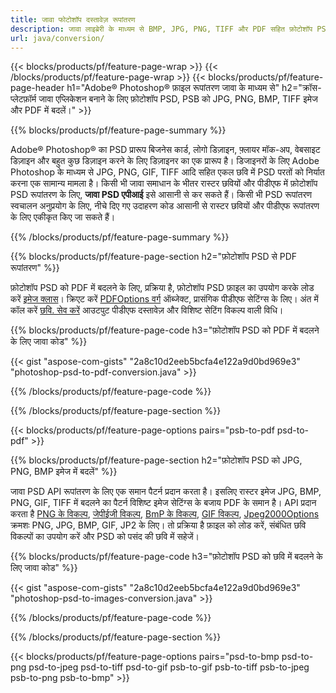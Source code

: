 ```yaml
---
title: जावा फोटोशॉप दस्तावेज़ रूपांतरण
description: जावा लाइब्रेरी के माध्यम से BMP, JPG, PNG, TIFF और PDF सहित फ़ोटोशॉप PSD, PSB को छवियों में बदलें।
url: java/conversion/
---
```


{{< blocks/products/pf/feature-page-wrap >}}
{{< /blocks/products/pf/feature-page-wrap >}}
{{< blocks/products/pf/feature-page-header h1="Adobe® Photoshop® फ़ाइल रूपांतरण जावा के माध्यम से" h2="क्रॉस-प्लेटफ़ॉर्म जावा एप्लिकेशन बनाने के लिए फ़ोटोशॉप PSD, PSB को JPG, PNG, BMP, TIFF इमेज और PDF में बदलें।" >}}

{{% blocks/products/pf/feature-page-summary %}}

Adobe® Photoshop® का PSD प्रारूप बिजनेस कार्ड, लोगो डिज़ाइन, फ़्लायर मॉक-अप, वेबसाइट डिज़ाइन और बहुत कुछ डिज़ाइन करने के लिए डिज़ाइनर का एक प्रारूप है। डिजाइनरों के लिए Adobe Photoshop के माध्यम से JPG, PNG, GIF, TIFF आदि सहित एकल छवि में PSD परतों को निर्यात करना एक सामान्य मामला है। किसी भी जावा समाधान के भीतर रास्टर छवियों और पीडीएफ में फ़ोटोशॉप PSD रूपांतरण के लिए, **जावा PSD एपीआई** इसे आसानी से कर सकते हैं। किसी भी PSD रूपांतरण स्वचालन अनुप्रयोग के लिए, नीचे दिए गए उदाहरण कोड आसानी से रास्टर छवियों और पीडीएफ रूपांतरण के लिए एकीकृत किए जा सकते हैं।

{{% /blocks/products/pf/feature-page-summary %}}

{{% blocks/products/pf/feature-page-section h2="फ़ोटोशॉप PSD से PDF रूपांतरण" %}}

फ़ोटोशॉप PSD को PDF में बदलने के लिए, प्रक्रिया है, फ़ोटोशॉप PSD फ़ाइल का उपयोग करके लोड करें [इमेज क्लास](https://apireference.aspose.com/psd/java/com.aspose.psd/Image)। क्रिएट करें [PDFOptions वर्ग](https://apireference.aspose.com/psd/java/com.aspose.psd.imageoptions/PdfOptions) ऑब्जेक्ट, प्रासंगिक पीडीएफ सेटिंग्स के लिए। अंत में कॉल करें [छवि. सेव करें](https://apireference.aspose.com/psd/java/com.aspose.psd/Image#save-java.lang.String-com.aspose.psd.ImageOptionsBase-) आउटपुट पीडीएफ दस्तावेज़ और विशिष्ट सेटिंग विकल्प वाली विधि।

{{% blocks/products/pf/feature-page-code h3="फ़ोटोशॉप PSD को PDF में बदलने के लिए जावा कोड" %}}

{{< gist "aspose-com-gists" "2a8c10d2eeb5bcfa4e122a9d0bd969e3" "photoshop-psd-to-pdf-conversion.java" >}}

{{% /blocks/products/pf/feature-page-code %}}

{{% /blocks/products/pf/feature-page-section %}}

{{< blocks/products/pf/feature-page-options pairs="psb-to-pdf psd-to-pdf" >}}

{{% blocks/products/pf/feature-page-section h2="फ़ोटोशॉप PSD को JPG, PNG, BMP इमेज में बदलें" %}}

जावा PSD API रूपांतरण के लिए एक समान पैटर्न प्रदान करता है। इसलिए रास्टर इमेज JPG, BMP, PNG, GIF, TIFF में बदलने का पैटर्न विशिष्ट इमेज सेटिंग्स के बजाय PDF के समान है। API प्रदान करता है [PNG के विकल्प](https://apireference.aspose.com/psd/java/com.aspose.psd.imageoptions/PngOptions), [जेपीईजी विकल्प](https://apireference.aspose.com/psd/java/com.aspose.psd.imageoptions/JpegOptions), [BmP के विकल्प](https://apireference.aspose.com/psd/java/com.aspose.psd.imageoptions/BmpOptions), [GIF विकल्प](https://apireference.aspose.com/psd/java/com.aspose.psd.imageoptions/GifOptions), [Jpeg2000Options](https://apireference.aspose.com/psd/java/com.aspose.psd.imageoptions/Jpeg2000Options) क्रमशः PNG, JPG, BMP, GIF, JP2 के लिए। तो प्रक्रिया है फ़ाइल को लोड करें, संबंधित छवि विकल्पों का उपयोग करें और PSD को पसंद की छवि में सहेजें।

{{% blocks/products/pf/feature-page-code h3="फ़ोटोशॉप PSD को छवि में बदलने के लिए जावा कोड" %}}

{{< gist "aspose-com-gists" "2a8c10d2eeb5bcfa4e122a9d0bd969e3" "photoshop-psd-to-images-conversion.java" >}}

{{% /blocks/products/pf/feature-page-code %}}

{{% /blocks/products/pf/feature-page-section %}}

{{< blocks/products/pf/feature-page-options pairs="psd-to-bmp psd-to-png psd-to-jpeg psd-to-tiff psd-to-gif psb-to-gif psb-to-tiff psb-to-jpeg psb-to-png psb-to-bmp" >}}

